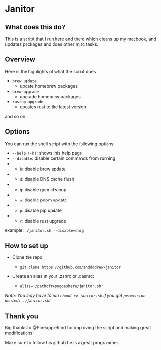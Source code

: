 # Janitor

## What does this do?

This is a script that I run here and there which cleans up my macbook, and updates packages and does other misc tasks.

## Overview

Here is the highlights of what the script does
- `brew update`
  - update homebrew packages
- `brew upgrade`
  - upgrade homebrew packages
- `rustup upgrade`
  - updates rust to the latest version

 and so on...

## Options

You can run the shell script with the following options:

- `--help (-h)`: shows this help page
- `--disable`: disable certain commands from running
- - `b`: disable brew update
- - `d`: disable DNS cache flush
- - `g`: disable gem cleanup
- - `n`: disable pnpm update
- - `p`: disable pip update
- - `r`: disable rust upgrade

example: `./janitor.sh --disable=dnrg`

## How to set up

- Clone the repo:
  - `git clone https://github.com/anddddrew/janitor`
  
- Create an alias in your .zshrc or .bashrc:
  - `alias='/pathofrepogoeshere/janitor.sh'`

*Note: You may have to run `chmod +x janitor.sh` if you get `permission denied: ./janitor.sh`!*

## Thank you

Big thanks to @PineappleRind for improving the script and making great modifications! 

Make sure to follow his github he is a great programmer.
